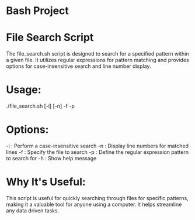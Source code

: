 # Bash Project

# File Search Script
The file_search.sh script is designed to search for a specified pattern within a given file. It utilizes regular expressions for pattern matching and provides options for case-insensitive search and line number display.

# Usage:
./file_search.sh [-i] [-n] -f  -p 

# Options:
-i : Perform a case-insensitive search
-n : Display line numbers for matched lines
-f  : Specify the file to search
-p  : Define the regular expression pattern to search for
-h : Show help message

# Why It's Useful:
This script is useful for quickly searching through files for specific patterns, making it a valuable tool for anyone using a computer. It helps streamline any data driven tasks.